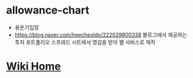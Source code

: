 # allowance-chart
- 용돈기입장
- https://blog.naver.com/heecheoldo/222029800338 블로그에서 제공하는 투자 포트폴리오 스프레드 시트에서 영감을 받아 웹 서비스로 제작

# [Wiki Home](https://github.com/tomatophobia/allowance-chart/wiki)
